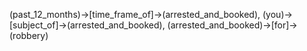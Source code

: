 (past_12_months)->[time_frame_of]->(arrested_and_booked), (you)->[subject_of]->(arrested_and_booked), (arrested_and_booked)->[for]->(robbery)